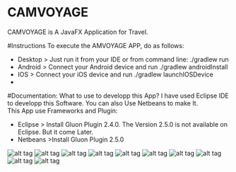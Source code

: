 # CAMVOYAGE
CAMVOYAGE is A JavaFX Application for Travel. <br>

#Instructions
To execute the AMVOYAGE APP, do as follows:

<ul>
<li>Desktop > Just run it from your IDE or from command line: ./gradlew run</li>
<li>Android > Connect your Android device and run ./gradlew androidInstall</li>
<li>IOS > Connect your iOS device and run ./gradlew launchIOSDevice</li>
<li></li>
</ul>
#Documentation: What to use to developp this App?
I have used Eclipse IDE to developp this Software. You can also Use Netbeans to make It.<br>
This App use Frameworks and Plugin:
<ul>
<li>Eclipse > Install Gluon Plugin 2.4.0. The Version 2.5.0 is not available on Eclipse. But it come Later.</li>
<li>Netbeans >Install Gluon Plugin 2.5.0</li>
</ul>

![alt tag](http://www2.inf.h-brs.de/~ayotti2s/Bilder/10.png)
![alt tag](http://www2.inf.h-brs.de/~ayotti2s/Bilder/b1.png)
![alt tag](http://www2.inf.h-brs.de/~ayotti2s/Bilder/b2.png)
![alt tag](http://www2.inf.h-brs.de/~ayotti2s/Bilder/b3.png)
![alt tag](http://www2.inf.h-brs.de/~ayotti2s/Bilder/b4.png)
![alt tag](http://www2.inf.h-brs.de/~ayotti2s/Bilder/b5.png)
![alt tag](http://www2.inf.h-brs.de/~ayotti2s/Bilder/b6.png)
![alt tag](http://www2.inf.h-brs.de/~ayotti2s/Bilder/b7.png)
![alt tag](http://www2.inf.h-brs.de/~ayotti2s/Bilder/b8.png)
![alt tag](http://www2.inf.h-brs.de/~ayotti2s/Bilder/b9.png)


